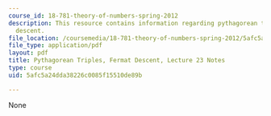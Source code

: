 ```yaml
---
course_id: 18-781-theory-of-numbers-spring-2012
description: This resource contains information regarding pythagorean triples, fermat
  descent.
file_location: /coursemedia/18-781-theory-of-numbers-spring-2012/5afc5a24dda38226c0085f15510de89b_MIT18_781S12_lec23.pdf
file_type: application/pdf
layout: pdf
title: Pythagorean Triples, Fermat Descent, Lecture 23 Notes
type: course
uid: 5afc5a24dda38226c0085f15510de89b

---
```

None